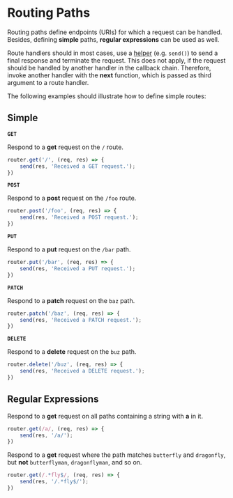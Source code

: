 # Routing Paths

Routing paths define endpoints (URIs) for which a request can be handled.
Besides, defining **simple** paths, **regular expressions** can be used as well.

Route handlers should in most cases, use a [helper]() (e.g. `send()`) to send a final response and terminate the request.
This does not apply, if the request should be handled by another handler in the callback chain.
Therefore, invoke another handler with the **next** function, which is passed as third argument to a route handler.

The following examples should illustrate how to define simple routes:

## Simple

**`GET`**

Respond to a **get** request on the `/` route.

```typescript
router.get('/', (req, res) => {
    send(res, 'Received a GET request.');
})
```

**`POST`**

Respond to a **post** request on the `/foo` route.

```typescript
router.post('/foo', (req, res) => {
    send(res, 'Received a POST request.');
})
```

**`PUT`**

Respond to a **put** request on the `/bar` path.

```typescript
router.put('/bar', (req, res) => {
    send(res, 'Received a PUT request.');
})
```

**`PATCH`**

Respond to a **patch** request on the `baz` path.

```typescript
router.patch('/baz', (req, res) => {
    send(res, 'Received a PATCH request.');
})
```

**`DELETE`**

Respond to a **delete** request on the `buz` path.

```typescript
router.delete('/buz', (req, res) => {
    send(res, 'Received a DELETE request.');
})
```

## Regular Expressions

Respond to a **get** request on all paths containing a string with **a** in it.

```typescript
router.get(/a/, (req, res) => {
    send(res, '/a/');
})
```

Respond to a **get** request where the path matches `butterfly` and `dragonfly`, but **not** `butterflyman`, `dragonflyman`, and so on.

```typescript
router.get(/.*fly$/, (req, res) => {
    send(res, '/.*fly$/');
})
```
